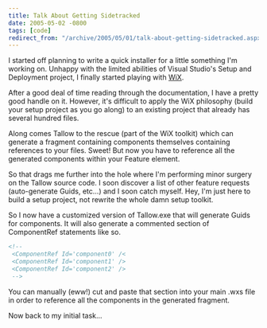 ```yaml
---
title: Talk About Getting Sidetracked
date: 2005-05-02 -0800
tags: [code]
redirect_from: "/archive/2005/05/01/talk-about-getting-sidetracked.aspx/"
---
```


I started off planning to write a quick installer for a little something
I'm working on. Unhappy with the limited abilities of Visual Studio's
Setup and Deployment project, I finally started playing with
[WiX](http://sourceforge.net/projects/wix/).

After a good deal of time reading through the documentation, I have a
pretty good handle on it. However, it's difficult to apply the WiX
philosophy (build your setup project as you go along) to an existing
project that already has several hundred files.

Along comes Tallow to the rescue (part of the WiX toolkit) which can
generate a fragment containing components themselves containing
references to your files. Sweet! But now you have to reference all the
generated components within your Feature element.

So that drags me further into the hole where I'm performing minor
surgery on the Tallow source code. I soon discover a list of other
feature requests (auto-generate Guids, etc...) and I soon catch myself.
Hey, I'm just here to build a setup project, not rewrite the whole damn
setup toolkit.

So I now have a customized version of Tallow.exe that will generate
Guids for components. It will also generate a commented section of
ComponentRef statements like so.

```html
<!--
 <ComponentRef Id='component0' /<
 <ComponentRef Id='component1' />
 <ComponentRef Id='component2' />
 -->
 ```

You can manually (eww!) cut and paste that section into your main .wxs
file in order to reference all the components in the generated fragment.

Now back to my initial task...
